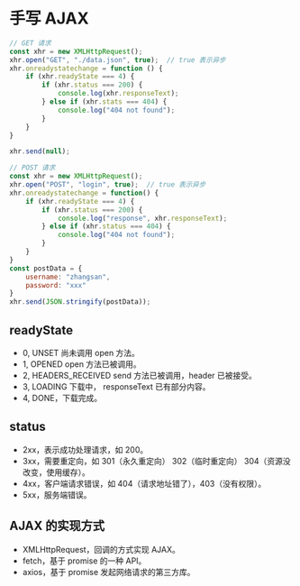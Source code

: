 # 手写 AJAX

```javascript
// GET 请求
const xhr = new XMLHttpRequest();
xhr.open("GET", "./data.json", true);  // true 表示异步
xhr.onreadystatechange = function () {
    if (xhr.readyState === 4) {
        if (xhr.status === 200) {
            console.log(xhr.responseText);
        } else if (xhr.stats === 404) {
            console.log("404 not found");
        }
    }
}

xhr.send(null);
```

```javascript
// POST 请求
const xhr = new XMLHttpRequest();
xhr.open("POST", "login", true);  // true 表示异步
xhr.onreadystatechange = function() {
    if (xhr.readyState === 4) {
        if (xhr.status === 200) {
            console.log("response", xhr.responseText);
        } else if (xhr.status === 404) {
            console.log("404 not found");
        }
    }
}
const postData = {
    username: "zhangsan",
    password: "xxx"
}
xhr.send(JSON.stringify(postData));
```

## readyState

- 0, UNSET 尚未调用 open 方法。
- 1, OPENED open 方法已被调用。
- 2, HEADERS_RECEIVED send 方法已被调用，header 已被接受。
- 3, LOADING 下载中， responseText 已有部分内容。
- 4, DONE，下载完成。

## status

- 2xx，表示成功处理请求，如 200。
- 3xx，需要重定向，如 301（永久重定向） 302（临时重定向） 304（资源没改变，使用缓存）。
- 4xx，客户端请求错误，如 404（请求地址错了），403（没有权限）。
- 5xx，服务端错误。

## AJAX 的实现方式

- XMLHttpRequest，回调的方式实现 AJAX。
- fetch，基于 promise 的一种 API。
- axios，基于 promise 发起网络请求的第三方库。
